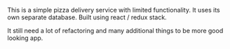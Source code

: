 This is a simple pizza delivery service with limited functionality. It uses its own separate database. Built using react / redux stack.

It still need a lot of refactoring and many additional things to be more good looking app.
